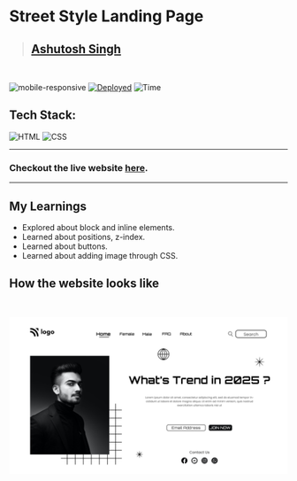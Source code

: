 # Street Style Landing Page

> ## [Ashutosh Singh]()

<br/>

![mobile-responsive](https://img.shields.io/badge/Mobile%20Responsive-No-red)
[![Deployed](https://img.shields.io/badge/Deployed-Yes-green)](https://celebrated-pika-7b0296.netlify.app/)
![Time](https://img.shields.io/badge/Time%20Taken-3.5hrs-green)

## Tech Stack:

![HTML](https://img.shields.io/badge/html-3670A0?style=for-the-badge&logo=html5&logoColor=white)
![CSS](https://img.shields.io/badge/CSS-%234ea94b.svg?style=for-the-badge&logo=css3&logoColor=white)

---

### Checkout the live website [here](https://celebrated-pika-7b0296.netlify.app/).

---

## My Learnings

- Explored about block and inline elements.
- Learned about positions, z-index.
- Learned about buttons.
- Learned about adding image through CSS.

## How the website looks like

<br>
<p align="center">
<img src="1.png" max-width=600px>
</p>
